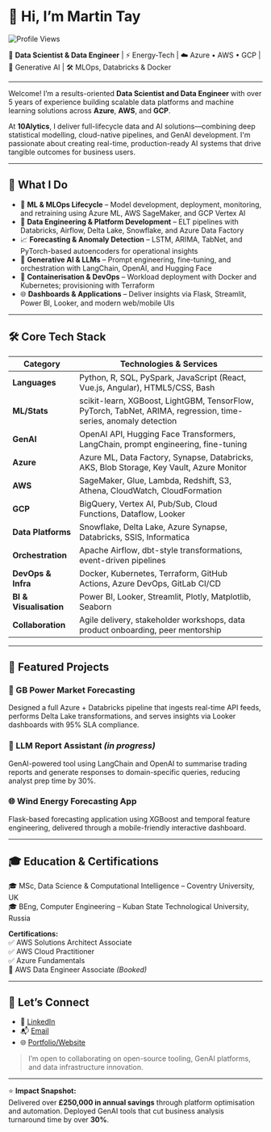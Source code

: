 # 👋 Hi, I’m Martin Tay  
![Profile Views](https://komarev.com/ghpvc/?username=martin-tay&label=Profile%20views&color=0e75b6&style=flat)

🎯 **Data Scientist & Data Engineer** | ⚡ Energy-Tech | ☁️ Azure • AWS • GCP | 🧠 Generative AI | 🛠️ MLOps, Databricks & Docker

---

Welcome! I’m a results-oriented **Data Scientist and Data Engineer** with over 5 years of experience building scalable data platforms and machine learning solutions across **Azure**, **AWS**, and **GCP**.

At **10Alytics**, I deliver full-lifecycle data and AI solutions—combining deep statistical modelling, cloud-native pipelines, and GenAI development. I'm passionate about creating real-time, production-ready AI systems that drive tangible outcomes for business users.

---

## 🚀 What I Do

- 🔄 **ML & MLOps Lifecycle** – Model development, deployment, monitoring, and retraining using Azure ML, AWS SageMaker, and GCP Vertex AI  
- 🔧 **Data Engineering & Platform Development** – ELT pipelines with Databricks, Airflow, Delta Lake, Snowflake, and Azure Data Factory  
- 📈 **Forecasting & Anomaly Detection** – LSTM, ARIMA, TabNet, and PyTorch-based autoencoders for operational insights  
- 🧠 **Generative AI & LLMs** – Prompt engineering, fine-tuning, and orchestration with LangChain, OpenAI, and Hugging Face  
- 🐳 **Containerisation & DevOps** – Workload deployment with Docker and Kubernetes; provisioning with Terraform  
- 🌐 **Dashboards & Applications** – Deliver insights via Flask, Streamlit, Power BI, Looker, and modern web/mobile UIs  

---

## 🛠️ Core Tech Stack

| **Category**       | **Technologies & Services**                                                                                          |
|--------------------|------------------------------------------------------------------------------------------------------------------------|
| **Languages**      | Python, R, SQL, PySpark, JavaScript (React, Vue.js, Angular), HTML5/CSS, Bash                                          |
| **ML/Stats**       | scikit-learn, XGBoost, LightGBM, TensorFlow, PyTorch, TabNet, ARIMA, regression, time-series, anomaly detection        |
| **GenAI**          | OpenAI API, Hugging Face Transformers, LangChain, prompt engineering, fine-tuning                                     |
| **Azure**          | Azure ML, Data Factory, Synapse, Databricks, AKS, Blob Storage, Key Vault, Azure Monitor                              |
| **AWS**            | SageMaker, Glue, Lambda, Redshift, S3, Athena, CloudWatch, CloudFormation                                              |
| **GCP**            | BigQuery, Vertex AI, Pub/Sub, Cloud Functions, Dataflow, Looker                                                        |
| **Data Platforms** | Snowflake, Delta Lake, Azure Synapse, Databricks, SSIS, Informatica                                                    |
| **Orchestration**  | Apache Airflow, dbt-style transformations, event-driven pipelines                                                      |
| **DevOps & Infra** | Docker, Kubernetes, Terraform, GitHub Actions, Azure DevOps, GitLab CI/CD                                              |
| **BI & Visualisation** | Power BI, Looker, Streamlit, Plotly, Matplotlib, Seaborn                                                           |
| **Collaboration**  | Agile delivery, stakeholder workshops, data product onboarding, peer mentorship                                        |

---

## 🧠 Featured Projects

### 🔌 GB Power Market Forecasting  
Designed a full Azure + Databricks pipeline that ingests real-time API feeds, performs Delta Lake transformations, and serves insights via Looker dashboards with 95% SLA compliance.

### 🤖 LLM Report Assistant *(in progress)*  
GenAI-powered tool using LangChain and OpenAI to summarise trading reports and generate responses to domain-specific queries, reducing analyst prep time by 30%.

### 🌐 Wind Energy Forecasting App  
Flask-based forecasting application using XGBoost and temporal feature engineering, delivered through a mobile-friendly interactive dashboard.

---

## 🎓 Education & Certifications

🎓 MSc, Data Science & Computational Intelligence – Coventry University, UK  
🎓 BEng, Computer Engineering – Kuban State Technological University, Russia  

**Certifications:**  
✅ AWS Solutions Architect Associate  
✅ AWS Cloud Practitioner  
✅ Azure Fundamentals  
📝 AWS Data Engineer Associate *(Booked)*  

---

## 🤝 Let’s Connect

- 💼 [LinkedIn](https://www.linkedin.com/in/martin-k-tay/)
- 📬 [Email](mailto:martin.k.tay@hotmail.com)
- 🌐 [Portfolio/Website](https://yourdomain.com](https://github.com/martinktay/))

> I’m open to collaborating on open-source tooling, GenAI platforms, and data infrastructure innovation.

---

⭐ **Impact Snapshot:**  
Delivered over **£250,000 in annual savings** through platform optimisation and automation. Deployed GenAI tools that cut business analysis turnaround time by over **30%**.

